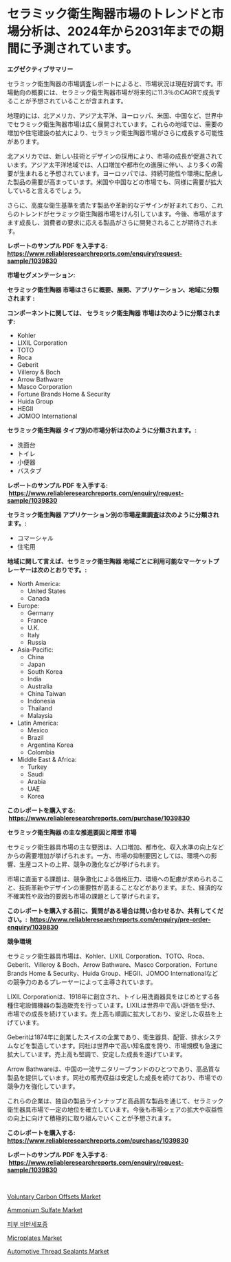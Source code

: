 <p><h1>セラミック衛生陶器市場のトレンドと市場分析は、2024年から2031年までの期間に予測されています。</h1></p><p><strong>エグゼクティブサマリー</strong></p>
<p><p>セラミック衛生陶器の市場調査レポートによると、市場状況は現在好調です。市場動向の概要には、セラミック衛生陶器市場が将来的に11.3％のCAGRで成長することが予想されていることが含まれます。</p><p>地理的には、北アメリカ、アジア太平洋、ヨーロッパ、米国、中国など、世界中でセラミック衛生陶器市場は広く展開されています。これらの地域では、需要の増加や住宅建設の拡大により、セラミック衛生陶器市場がさらに成長する可能性があります。</p><p>北アメリカでは、新しい技術とデザインの採用により、市場の成長が促進されています。アジア太平洋地域では、人口増加や都市化の進展に伴い、より多くの需要が生まれると予想されています。ヨーロッパでは、持続可能性や環境に配慮した製品の需要が高まっています。米国や中国などの市場でも、同様に需要が拡大していると言えるでしょう。</p><p>さらに、高度な衛生基準を満たす製品や革新的なデザインが好まれており、これらのトレンドがセラミック衛生陶器市場をけん引しています。今後、市場がますます成長し、消費者の要求に応える製品がさらに開発されることが期待されます。</p></p>
<p><strong>レポートのサンプル PDF を入手する: <a href="https://www.reliableresearchreports.com/enquiry/request-sample/1039830">https://www.reliableresearchreports.com/enquiry/request-sample/1039830</a></strong></p>
<p><strong>市場セグメンテーション:</strong></p>
<p><strong> セラミック衛生陶器 市場はさらに概要、展開、アプリケーション、地域に分類されます :</strong></p>
<p><strong>コンポーネントに関しては、 セラミック衛生陶器 市場は次のように分類されます: &nbsp;</strong></p>
<p><ul><li>Kohler</li><li>LIXIL Corporation</li><li>TOTO</li><li>Roca</li><li>Geberit</li><li>Villeroy & Boch</li><li>Arrow Bathware</li><li>Masco Corporation</li><li>Fortune Brands Home & Security</li><li>Huida Group</li><li>HEGII</li><li>JOMOO International</li></ul></p>
<p><strong> セラミック衛生陶器 タイプ別の市場分析は次のように分類されます。:</strong></p>
<p><ul><li>洗面台</li><li>トイレ</li><li>小便器</li><li>バスタブ</li></ul></p>
<p><strong>レポートのサンプル PDF を入手する: &nbsp;<a href="https://www.reliableresearchreports.com/enquiry/request-sample/1039830">https://www.reliableresearchreports.com/enquiry/request-sample/1039830</a></strong></p>
<p><strong> セラミック衛生陶器 アプリケーション別の市場産業調査は次のように分類されます。:</strong></p>
<p><ul><li>コマーシャル</li><li>住宅用</li></ul></p>
<p><strong>地域に関して言えば、セラミック衛生陶器 地域ごとに利用可能なマーケットプレーヤーは次のとおりです。:</strong></p>
<p><ul>
    <li>
        North America:
        <ul>
            <li>United States</li>
            <li>Canada</li>
        </ul>
    </li>
    <li>
        Europe:
        <ul>
            <li>Germany</li>
            <li>France</li>
            <li>U.K.</li>
            <li>Italy</li>
            <li>Russia</li>
        </ul>
    </li>
    <li>
        Asia-Pacific:
        <ul>
            <li>China</li>
            <li>Japan</li>
            <li>South Korea</li>
            <li>India</li>
            <li>Australia</li>
            <li>China Taiwan</li>
            <li>Indonesia</li>
            <li>Thailand</li>
            <li>Malaysia</li>
        </ul>
    </li>
    <li>
        Latin America:
        <ul>
            <li>Mexico</li>
            <li>Brazil</li>
            <li>Argentina Korea</li>
            <li>Colombia</li>
        </ul>
    </li>
    <li>
        Middle East & Africa:
        <ul>
            <li>Turkey</li>
            <li>Saudi</li>
            <li>Arabia</li>
            <li>UAE</li>
            <li>Korea</li>
        </ul>
    </li>
    </ul></p>
<p><strong>このレポートを購入する: &nbsp;<a href="https://www.reliableresearchreports.com/purchase/1039830">https://www.reliableresearchreports.com/purchase/1039830</a></strong></p>
<p><strong>セラミック衛生陶器 の主な推進要因と障壁 市場</strong></p>
<p><p>セラミック衛生器具市場の主な要因は、人口増加、都市化、収入水準の向上などからの需要増加が挙げられます。一方、市場の抑制要因としては、環境への影響、生産コストの上昇、競争の激化などが挙げられます。</p><p>市場に直面する課題は、競争激化による価格圧力、環境への配慮が求められること、技術革新やデザインの重要性が高まることなどがあります。また、経済的な不確実性や政治的要因も市場の課題として挙げられます。</p></p>
<p><strong>このレポートを購入する前に、質問がある場合は問い合わせるか、共有してください。:&nbsp; <a href="https://www.reliableresearchreports.com/enquiry/pre-order-enquiry/1039830">https://www.reliableresearchreports.com/enquiry/pre-order-enquiry/1039830</a></strong></p>
<p><strong>競争環境</strong></p>
<p><p>セラミック衛生器具市場は、Kohler、LIXIL Corporation、TOTO、Roca、Geberit、Villeroy & Boch、Arrow Bathware、Masco Corporation、Fortune Brands Home & Security、Huida Group、HEGII、JOMOO Internationalなどの競争力のあるプレーヤーによって主導されています。</p><p>LIXIL Corporationは、1918年に創立され、トイレ用洗面器具をはじめとする各種住宅設備機器の製造販売を行っています。LIXILは世界中で高い評価を受け、市場での成長を続けています。売上高も順調に拡大しており、安定した収益を上げています。</p><p>Geberitは1874年に創業したスイスの企業であり、衛生器具、配管、排水システムなどを製造しています。同社は世界中で高い知名度を誇り、市場規模も急速に拡大しています。売上高も堅調で、安定した成長を遂げています。</p><p>Arrow Bathwareは、中国の一流サニタリーブランドのひとつであり、高品質な製品を提供しています。同社の販売収益は安定した成長を続けており、市場での競争力を強化しています。</p><p>これらの企業は、独自の製品ラインナップと高品質な製品を通じて、セラミック衛生器具市場で一定の地位を確立しています。今後も市場シェアの拡大や収益性の向上に向けて積極的に取り組んでいくことが予想されます。</p></p>
<p><strong>このレポートを購入する: &nbsp; <a href="https://www.reliableresearchreports.com/purchase/1039830">https://www.reliableresearchreports.com/purchase/1039830</a></strong></p>
<p><strong>レポートのサンプル PDF を入手する: &nbsp;<a href="https://www.reliableresearchreports.com/enquiry/request-sample/1039830">https://www.reliableresearchreports.com/enquiry/request-sample/1039830</a></strong><strong></strong></p>
<p>&nbsp;</p>
<p><p><a href="https://github.com/lylyparadise/Market-Research-Report-List-2/blob/main/voluntary-carbon-offsets-market.md">Voluntary Carbon Offsets Market</a></p><p><a href="https://zircon-bluebell-299.notion.site/Ammonium-Sulfate-Market-Size-Focuses-on-Market-Dynamics-In-Depth-Analysis-and-Future-Projections-of-0fc008ea797b45f1933251ceb08b0cd7">Ammonium Sulfate Market</a></p><p><a href="https://github.com/Maeennan456456/Market-Research-Report-List-1/blob/main/190697214783.md">피부 비만세포증</a></p><p><a href="https://view.publitas.com/reportprime-1/microplates-market-size-share-trends-analysis-report-by-application-regional-outlook-competitive-strategies-and-segment-forecasts-2024-2031/">Microplates Market</a></p><p><a href="https://issuu.com/reportprime-2/docs/automotive-thread-sealants-market-size-2030.pptx">Automotive Thread Sealants Market</a></p></p>